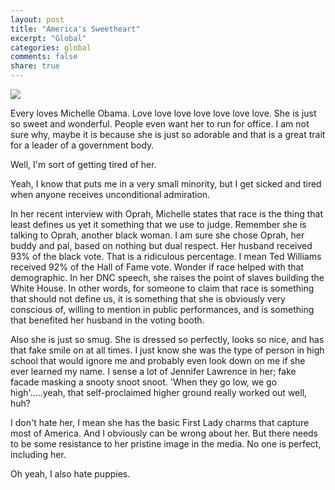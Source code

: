 ```yaml
---
layout: post
title: "America's Sweetheart"
excerpt: "Global"
categories: global
comments: false
share: true
---
```


![](http://cp91279.biography.com/BIO_Bio-Shorts_Michelle-Obama-Mini-Biography_0_181279_SF_HD_768x432-16x9.jpg)






Every loves Michelle Obama. Love love love love love love love. She is just so sweet and wonderful. People even want her to run for office. I am not sure why, maybe it is because she is just so adorable and that is a great trait for a leader of a government body.


Well, I'm sort of getting tired of her. 

Yeah, I know that puts me in a very small minority, but I get sicked and tired when anyone receives unconditional admiration.


In her recent interview with Oprah, Michelle states that race is the thing that least defines us yet it something that we use to judge. Remember she is talking to Oprah, another black woman. I am sure she chose Oprah, her buddy and pal, based on nothing but dual respect. Her husband received 93% of the black vote. That is a ridiculous percentage. I mean Ted Williams received 92% of the Hall of Fame vote. Wonder if race helped with that demographic. In her DNC speech, she raises the point of slaves building the White House. In other words, for someone to claim that race is something that should not define us, it is something that she is obviously very conscious of, willing to mention in public performances, and is something that benefited her husband in the voting booth.  


Also she is just so smug. She is dressed so perfectly, looks so nice, and has that fake smile on at all times. I just know she was the type of person in high school that would ignore me and probably even look down on me if she ever learned my name. I sense a lot of Jennifer Lawrence in her; fake facade masking a snooty snoot snoot. 'When they go low, we go high'.....yeah, that self-proclaimed higher ground really worked out well, huh?


I don't hate her, I mean she has the basic First Lady charms that capture most of America. And I obviously can be wrong about her. But there needs to be some resistance to her pristine image in the media. No one is perfect, including her. 

Oh yeah, I also hate puppies.


